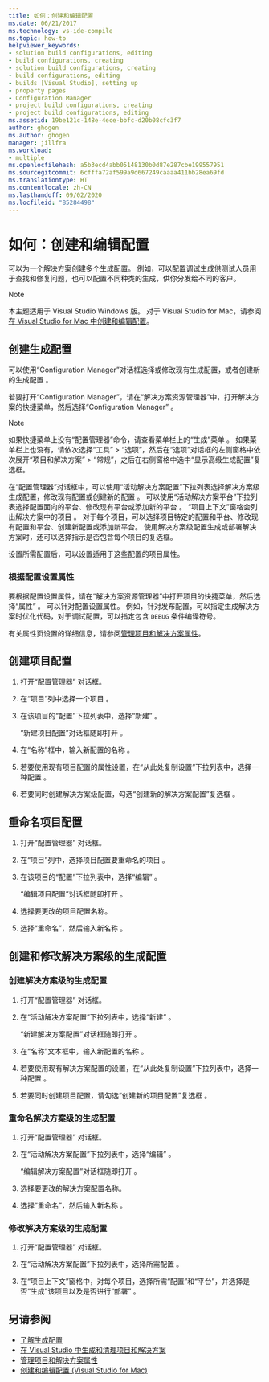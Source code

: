 ```yaml
---
title: 如何：创建和编辑配置
ms.date: 06/21/2017
ms.technology: vs-ide-compile
ms.topic: how-to
helpviewer_keywords:
- solution build configurations, editing
- build configurations, creating
- solution build configurations, creating
- build configurations, editing
- builds [Visual Studio], setting up
- property pages
- Configuration Manager
- project build configurations, creating
- project build configurations, editing
ms.assetid: 19be121c-148e-4ece-bbfc-d20b08cfc3f7
author: ghogen
ms.author: ghogen
manager: jillfra
ms.workload:
- multiple
ms.openlocfilehash: a5b3ecd4abb05148130b0d87e287cbe199557951
ms.sourcegitcommit: 6cfffa72af599a9d667249caaaa411bb28ea69fd
ms.translationtype: HT
ms.contentlocale: zh-CN
ms.lasthandoff: 09/02/2020
ms.locfileid: "85284498"
---
```

# <a name="how-to-create-and-edit-configurations"></a>如何：创建和编辑配置

可以为一个解决方案创建多个生成配置。 例如，可以配置调试生成供测试人员用于查找和修复问题，也可以配置不同种类的生成，供你分发给不同的客户。

> [!NOTE]
> 本主题适用于 Visual Studio  Windows 版。 对于 Visual Studio for Mac，请参阅[在 Visual Studio for Mac 中创建和编辑配置](/visualstudio/mac/create-and-edit-configurations)。

## <a name="create-build-configurations"></a>创建生成配置

可以使用“Configuration Manager”对话框选择或修改现有生成配置，或者创建新的生成配置  。

若要打开“Configuration Manager”，请在“解决方案资源管理器”中，打开解决方案的快捷菜单，然后选择“Configuration Manager”    。

> [!NOTE]
> 如果快捷菜单上没有“配置管理器”命令，请查看菜单栏上的“生成”菜单   。 如果菜单栏上也没有，请依次选择“工具” > “选项”，然后在“选项”对话框的左侧窗格中依次展开“项目和解决方案” > “常规”，之后在右侧窗格中选中“显示高级生成配置”复选框。

在“配置管理器”对话框中，可以使用“活动解决方案配置”下拉列表选择解决方案级生成配置，修改现有配置或创建新的配置   。 可以使用“活动解决方案平台”下拉列表选择配置面向的平台、修改现有平台或添加新的平台  。 “项目上下文”窗格会列出解决方案中的项目  。 对于每个项目，可以选择项目特定的配置和平台、修改现有配置和平台、创建新配置或添加新平台。 使用解决方案级配置生成或部署解决方案时，还可以选择指示是否包含每个项目的复选框。

设置所需配置后，可以设置适用于这些配置的项目属性。

### <a name="set-properties-based-on-configurations"></a>根据配置设置属性

要根据配置设置属性，请在“解决方案资源管理器”中打开项目的快捷菜单，然后选择“属性”   。 可以针对配置设置属性。 例如，针对发布配置，可以指定生成解决方案时优化代码，对于调试配置，可以指定包含 `DEBUG` 条件编译符号。

有关属性页设置的详细信息，请参阅[管理项目和解决方案属性](../ide/managing-project-and-solution-properties.md)。

## <a name="create-a-project-configuration"></a>创建项目配置

1. 打开“配置管理器”  对话框。

2. 在“项目”列中选择一个项目  。

3. 在该项目的“配置”下拉列表中，选择“新建”   。

     “新建项目配置”对话框随即打开  。

4. 在“名称”框中，输入新配置的名称  。

5. 若要使用现有项目配置的属性设置，在“从此处复制设置”下拉列表中，选择一种配置  。

6. 若要同时创建解决方案级配置，勾选“创建新的解决方案配置”复选框  。

## <a name="rename-a-project-configuration"></a>重命名项目配置

1. 打开“配置管理器”  对话框。

2. 在“项目”列中，选择项目配置要重命名的项目  。

3. 在该项目的“配置”下拉列表中，选择“编辑”   。

     “编辑项目配置”对话框随即打开  。

4. 选择要更改的项目配置名称。

5. 选择“重命名”，然后输入新名称  。

## <a name="create-and-modify-solution-wide-build-configurations"></a>创建和修改解决方案级的生成配置

### <a name="to-create-a-solution-wide-build-configuration"></a>创建解决方案级的生成配置

1. 打开“配置管理器”  对话框。

2. 在“活动解决方案配置”下拉列表中，选择“新建”   。

     “新建解决方案配置”对话框随即打开  。

3. 在“名称”文本框中，输入新配置的名称  。

4. 若要使用现有解决方案配置的设置，在“从此处复制设置”下拉列表中，选择一种配置  。

5. 若要同时创建项目配置，请勾选“创建新的项目配置”复选框  。

### <a name="to-rename-a-solution-wide-build-configuration"></a>重命名解决方案级的生成配置

1. 打开“配置管理器”  对话框。

2. 在“活动解决方案配置”下拉列表中，选择“编辑”   。

     “编辑解决方案配置”对话框随即打开  。

3. 选择要更改的解决方案配置名称。

4. 选择“重命名”，然后输入新名称  。

### <a name="to-modify-a-solution-wide-build-configuration"></a>修改解决方案级的生成配置

1. 打开“配置管理器”  对话框。

2. 在“活动解决方案配置”下拉列表中，选择所需配置  。

3. 在“项目上下文”窗格中，对每个项目，选择所需“配置”和“平台”，并选择是否“生成”该项目以及是否进行“部署”      。

## <a name="see-also"></a>另请参阅

- [了解生成配置](../ide/understanding-build-configurations.md)
- [在 Visual Studio 中生成和清理项目和解决方案](../ide/building-and-cleaning-projects-and-solutions-in-visual-studio.md)
- [管理项目和解决方案属性](managing-project-and-solution-properties.md)
- [创建和编辑配置 (Visual Studio for Mac)](/visualstudio/mac/create-and-edit-configurations)
